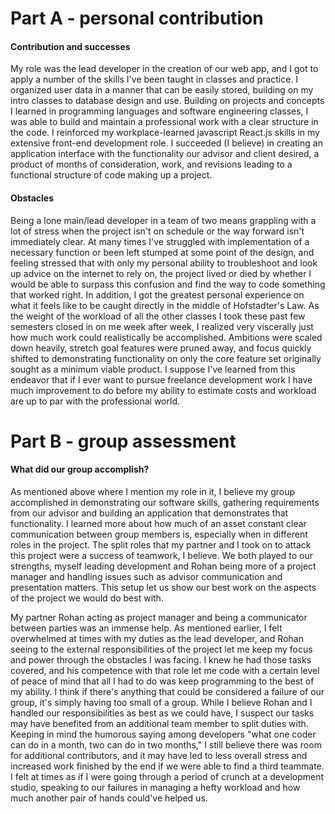 # Part A - personal contribution
#### Contribution and successes
My role was the lead developer in the creation of our web app, and I got to apply a number of the skills I've been taught in classes and practice. I organized user data in a manner that can be easily stored, building on my intro classes to database design and use. Building on projects and concepts I learned in programming languages and software engineering classes, I was able to build and maintain a professional work with a clear structure in the code. I reinforced my workplace-learned javascript React.js skills in my extensive front-end development role. I succeeded (I believe) in creating an application interface with the functionality our advisor and client desired, a product of months of consideration, work, and revisions leading to a functional structure of code making up a project.

#### Obstacles
Being a lone main/lead developer in a team of two means grappling with a lot of stress when the project isn't on schedule or the way forward isn't immediately clear. At many times I've struggled with implementation of a necessary function or been left stumped at some point of the design, and feeling stressed that with only my personal ability to troubleshoot and look up advice on the internet to rely on, the project lived or died by whether I would be able to surpass this confusion and find the way to code something that worked right. In addition, I got the greatest personal experience on what it feels like to be caught directly in the middle of Hofstadter's Law. As the weight of the workload of all the other classes I took these past few semesters closed in on me week after week, I realized very viscerally just how much work could realistically be accomplished. Ambitions were scaled down heavily, stretch goal features were pruned away, and focus quickly shifted to demonstrating functionality on only the core feature set originally sought as a minimum viable product. I suppose I've learned from this endeavor that if I ever want to pursue freelance development work I have much improvement to do before my ability to estimate costs and workload are up to par with the professional world.

# Part B - group assessment
#### What did our group accomplish?
As mentioned above where I mention my role in it, I believe my group accomplished in demonstrating our software skills, gathering requirements from our advisor and building an application that demonstrates that functionality. I learned more about how much of an asset constant clear communication between group members is, especially when in different roles in the project. The split roles that my partner and I took on to attack this project were a success of teamwork, I believe. We both played to our strengths, myself leading development and Rohan being more of a project manager and handling issues such as advisor communication and presentation matters. This setup let us show our best work on the aspects of the project we would do best with.

My partner Rohan acting as project manager and being a communicator between parties was an immense help. As mentioned earlier, I felt overwhelmed at times with my duties as the lead developer, and Rohan seeing to the external responsibilities of the project let me keep my focus and power through the obstacles I was facing. I knew he had those tasks covered, and his competence with that role let me code with a certain level of peace of mind that all I had to do was keep programming to the best of my ability. I think if there's anything that could be considered a failure of our group, it's simply having too small of a group. While I believe Rohan and I handled our responsibilities as best as we could have, I suspect our tasks may have benefited from an additional team member to split duties with. Keeping in mind the humorous saying among developers "what one coder can do in a month, two can do in two months," I still believe there was room for additional contributors, and it may have led to less overall stress and increased work finished by the end if we were able to find a third teammate. I felt at times as if I were going through a period of crunch at a development studio, speaking to our failures in managing a hefty workload and how much another pair of hands could've helped us.
